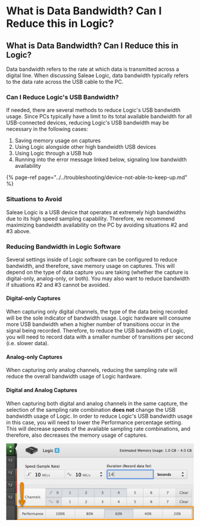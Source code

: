 # What is Data Bandwidth? Can I Reduce this in Logic?

## What is Data Bandwidth? Can I Reduce this in Logic?

Data bandwidth refers to the rate at which data is transmitted across a digital line. When discussing Saleae Logic, data bandwidth typically refers to the data rate across the USB cable to the PC.

### Can I Reduce Logic's USB Bandwidth?

If needed, there are several methods to reduce Logic's USB bandwidth usage. Since PCs typically have a limit to its total available bandwidth for all USB-connected devices, reducing Logic's USB bandwidth may be necessary in the following cases:

1. Saving memory usage on captures
2. Using Logic alongside other high bandwidth USB devices
3. Using Logic through a USB hub
4. Running into the error message linked below, signaling low bandwidth availability

{% page-ref page="../../troubleshooting/device-not-able-to-keep-up.md" %}

### Situations to Avoid

Saleae Logic is a USB device that operates at extremely high bandwidths due to its high speed sampling capability. Therefore, we recommend maximizing bandwidth availability on the PC by avoiding situations \#2 and \#3 above.

### Reducing Bandwidth in Logic Software

Several settings inside of Logic software can be configured to reduce bandwidth, and therefore, save memory usage on captures. This will depend on the type of data capture you are taking \(whether the capture is digital-only, analog-only, or both\). You may also want to reduce bandwidth if situations \#2 and \#3 cannot be avoided.

#### Digital-only Captures

When capturing only digital channels, the type of the data being recorded will be the sole indicator of bandwidth usage. Logic hardware will consume more USB bandwidth when a higher number of transitions occur in the signal being recorded. Therefore, to reduce the USB bandwidth of Logic, you will need to record data with a smaller number of transitions per second \(i.e. slower data\).

#### Analog-only Captures

When capturing only analog channels, reducing the sampling rate will reduce the overall bandwidth usage of Logic hardware.

#### Digital and Analog Captures

When capturing both digital and analog channels in the same capture, the selection of the sampling rate combination **does not** change the USB bandwidth usage of Logic. In order to reduce Logic's USB bandwidth usage in this case, you will need to lower the Performance percentage setting. This will decrease speeds of the available sampling rate combinations, and therefore, also decreases the memory usage of captures.

![Reducing USB bandwidth usage via Performance setting](../../.gitbook/assets/2018-10-09_1339.png)







 

